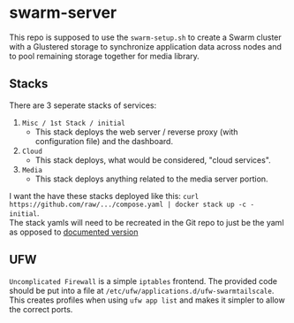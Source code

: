 # swarm-server
This repo is supposed to use the `swarm-setup.sh` to create a Swarm cluster with a Glustered storage to synchronize application data across nodes and to pool remaining storage together for media library.

## Stacks

There are 3 seperate stacks of services:
1. `Misc / 1st Stack / initial`
    - This stack deploys the web server / reverse proxy (with configuration file) and the dashboard.
2. `Cloud`
    - This stack deploys, what would be considered, "cloud services". 
3. `Media`
    - This stack deploys anything related to the media server portion.

I want the have these stacks deployed like this: `curl https://github.com/raw/.../compose.yaml | docker stack up -c - initial`. \
The stack yamls will need to be recreated in the Git repo to just be the yaml as opposed to [documented version](https://git.cafio.co/casey/swarm-server/src/commit/0a699d4e96c83b28e40b68bbc9828bb2e1b3d2be/Compose%20File%28s%29.md)

## UFW
`Uncomplicated Firewall` is a simple `iptables` frontend. The provided code should be put into a file at `/etc/ufw/applications.d/ufw-swarmtailscale`. This creates profiles when using `ufw app list` and makes it simpler to allow the correct ports.
